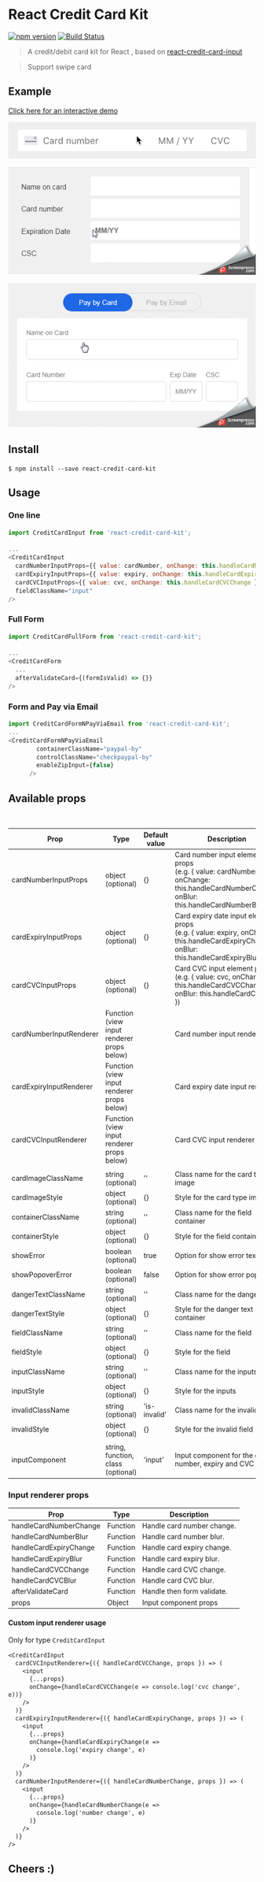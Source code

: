 # React Credit Card Kit

[![npm version](https://badge.fury.io/js/react-credit-card-kit.svg)](https://badge.fury.io/js/react-credit-card-kit)
[![Build Status](https://travis-ci.org/hungnt167/react-credit-card-kit.svg?branch=master)](https://travis-ci.org/hungnt167/react-credit-card-kit)


> A credit/debit card kit for React , based on  [react-credit-card-input](https://github.com/medipass/react-credit-card-input)


> Support swipe card

## Example

[Click here for an interactive demo](https://medipass.github.io/react-credit-card-input)

![](https://raw.githubusercontent.com/hungnt167/react-credit-card-kit/master/one-field.gif)


![](https://raw.githubusercontent.com/hungnt167/react-credit-card-kit/master/full-form.gif)

![](https://raw.githubusercontent.com/hungnt167/react-credit-card-kit/master/form-n-pay-via-email.gif)


## Install

```
$ npm install --save react-credit-card-kit
```


## Usage


### One line
```js
import CreditCardInput from 'react-credit-card-kit';

...
<CreditCardInput
  cardNumberInputProps={{ value: cardNumber, onChange: this.handleCardNumberChange }}
  cardExpiryInputProps={{ value: expiry, onChange: this.handleCardExpiryChange }}
  cardCVCInputProps={{ value: cvc, onChange: this.handleCardCVCChange }}
  fieldClassName="input"
/>
```

### Full Form

```js
import CreditCardFullForm from 'react-credit-card-kit';

...
<CreditCardForm
  ...
  afterValidateCard={(formIsValid) => {}}
/>
```

### Form and Pay via Email 

```js
import CreditCardFormNPayViaEmail from 'react-credit-card-kit';
...
<CreditCardFormNPayViaEmail
        containerClassName="paypal-by"
        controlClassName="checkpaypal-by"
        enableZipInput={false}
      />
```

## Available props

<table>
<thead><tr><th>Prop</th><th>Type</th><th>Default value</th><th>Description</th></tr></thead>
<tbody>
  <tr><td>  cardNumberInputProps </td><td>object (optional)</td><td>{}</td> <td>Card number input element props<br/>(e.g. { value: cardNumber, onChange: this.handleCardNumberChange, onBlur: this.handleCardNumberBlur })</td></tr>
  <tr><td>  cardExpiryInputProps </td><td>object (optional)</td><td>{}</td> <td>Card expiry date input element props<br/>(e.g. { value: expiry, onChange: this.handleCardExpiryChange, onBlur: this.handleCardExpiryBlur })</td></tr>
  <tr><td>  cardCVCInputProps </td><td>object (optional)</td><td>{}</td> <td>Card CVC input element props<br/>(e.g. { value: cvc, onChange: this.handleCardCVCChange, onBlur: this.handleCardCVCBlur })</td></tr>
  <tr><td>  cardNumberInputRenderer </td><td>Function (view input renderer props below)</td><td></td> <td>Card number input renderer</td></tr>
  <tr><td>  cardExpiryInputRenderer </td><td>Function (view input renderer props below)</td><td></td> <td>Card expiry date input renderer</td></tr>
  <tr><td>  cardCVCInputRenderer </td><td>Function (view input renderer props below)</td><td></td> <td>Card CVC input renderer</tr>
  <tr><td colspan="4"></tr>
  <tr><td>  cardImageClassName </td><td>string (optional)</td><td>''</td> <td>Class name for the card type image</td></tr>
  <tr><td>  cardImageStyle </td><td>object (optional)</td><td>{}</td> <td>Style for the card type image</td></tr>
  <tr><td>  containerClassName </td><td>string (optional)</td><td>''</td> <td>Class name for the field container</td></tr>
  <tr><td>  containerStyle </td><td>object (optional)</td><td>{}</td> <td>Style for the field container</td></tr>
  <tr><td>  showError </td><td>boolean (optional)</td><td>true</td> <td>Option for show error text</td></tr>
  <tr><td>  showPopoverError </td><td>boolean (optional)</td><td>false</td> <td>Option for show error popover</td></tr>
  <tr><td>  dangerTextClassName </td><td>string (optional)</td><td>''</td> <td>Class name for the danger text</td></tr>
  <tr><td>  dangerTextStyle </td><td>object (optional)</td><td>{}</td> <td>Style for the danger text container</td></tr>
  <tr><td>  fieldClassName </td><td>string (optional)</td><td>''</td> <td>Class name for the field</td></tr>
  <tr><td>  fieldStyle </td><td>object (optional)</td><td>{}</td> <td>Style for the field</td></tr>
  <tr><td>  inputClassName </td><td>string (optional)</td><td>''</td> <td>Class name for the inputs</td></tr>
  <tr><td>  inputStyle </td><td>object (optional)</td><td>{}</td> <td>Style for the inputs</td></tr>
  <tr><td>  invalidClassName </td><td>string (optional)</td><td>'is-invalid'</td> <td>Class name for the invalid field</td></tr>
  <tr><td>  invalidStyle </td><td>object (optional)</td><td>{}</td> <td>Style for the invalid field</td></tr>
  <tr><td colspan="4"></tr>
  <tr><td>  inputComponent </td><td>string, function, class (optional)</td><td>'input'</td> <td>Input component for the card number, expiry and CVC input</td></tr>
</tbody>
</table>

### Input renderer props

<table>
<thead><tr><th>Prop</th><th>Type</th><th>Description</th></tr></thead>
<tbody>
  <tr><td>  handleCardNumberChange </td><td>Function</td> <td>Handle card number change.</td></tr>
  <tr><td>  handleCardNumberBlur </td><td>Function</td> <td>Handle card number blur.</td></tr>
  <tr><td>  handleCardExpiryChange </td><td>Function</td> <td>Handle card expiry change.</td></tr>
  <tr><td>  handleCardExpiryBlur </td><td>Function</td> <td>Handle card expiry blur.</td></tr>
  <tr><td>  handleCardCVCChange </td><td>Function</td> <td>Handle card CVC change.</td></tr>
  <tr><td>  handleCardCVCBlur </td><td>Function</td> <td>Handle card CVC blur.</td></tr>
  <tr><td>  afterValidateCard </td><td>Function</td> <td>Handle then form validate.</td></tr>
  <tr><td>  props </td><td>Object</td> <td>Input component props</td></tr>
</tbody>
</table>

#### Custom input renderer usage

Only for type `CreditCardInput`

```
<CreditCardInput
  cardCVCInputRenderer={({ handleCardCVCChange, props }) => (
    <input
      {...props}
      onChange={handleCardCVCChange(e => console.log('cvc change', e))}
    />
  )}
  cardExpiryInputRenderer={({ handleCardExpiryChange, props }) => (
    <input
      {...props}
      onChange={handleCardExpiryChange(e =>
        console.log('expiry change', e)
      )}
    />
  )}
  cardNumberInputRenderer={({ handleCardNumberChange, props }) => (
    <input
      {...props}
      onChange={handleCardNumberChange(e =>
        console.log('number change', e)
      )}
    />
  )}
/>
```

## Cheers :)
